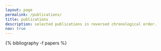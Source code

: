 ```yaml
---
layout: page
permalink: /publications/
title: publications
description: selected publications in reversed chronological order.
nav: true
---
```


<div class="publications">
    {% bibliography -f papers %}
</div>
